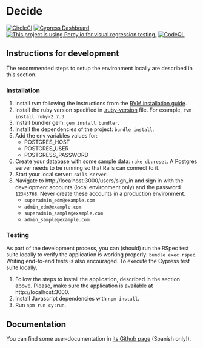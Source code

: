 # Decide

[![CircleCI](https://circleci.com/gh/exploradoresdemadrid/decide.svg?style=svg)](https://circleci.com/gh/exploradoresdemadrid/decide)
[![Cypress Dashboard](https://img.shields.io/badge/cypress-dashboard-brightgreen.svg)](https://dashboard.cypress.io/#/projects/2ojcg1/runs)
[![This project is using Percy.io for visual regression testing.](https://percy.io/static/images/percy-badge.svg)](https://percy.io/2efa4648/decide)
[![CodeQL](https://github.com/exploradoresdemadrid/decide/actions/workflows/codeql-analysis.yml/badge.svg)](https://github.com/exploradoresdemadrid/decide/actions/workflows/codeql-analysis.yml)

## Instructions for development

The recommended steps to setup the environment locally are described in this section.

### Installation

1. Install rvm following the instructions from the [RVM installation guide](https://rvm.io/rvm/install).
1. Install the ruby version specified in [.ruby-version](https://github.com/exploradoresdemadrid/decide/blob/master/.ruby-version) file. For example, `rvm install ruby-2.7.3`.
1. Install bundler gem: `gem install bundler`.
1. Install the dependencies of the project: `bundle install`.
1. Add the env variables values for:
    - POSTGRES_HOST
    - POSTGRES_USER
    - POSTGRESS_PASSWORD
1. Create your database with some sample data: `rake db:reset`. A Postgres server needs to be running so that Rails can connect to it.
1. Start your local server: `rails server`.
1. Navigate to http://localhost:3000/users/sign_in and sign in with the development accounts (local environment only) and the password `12345768`. Never create these accounts in a production environment.
    - `superadmin_edm@example.com`
    - `admin_edm@example.com`
    - `superadmin_sample@example.com`
    - `admin_sample@example.com`

### Testing

As part of the development process, you can (should) run the RSpec test suite locally to verify the application is working properly: `bundle exec rspec`. Writing end-to-end tests is also encouraged. To execute the Cypress test suite locally,

1. Follow the steps to install the application, described in the section above. Please, make sure the application is available at http://localhost:3000.
1. Install Javascript dependencies with `npm install`.
1. Run  `npm run cy:run`.

## Documentation

You can find some user-documentation in [its Github page](https://exploradoresdemadrid.github.io/decide/) (Spanish only!).

